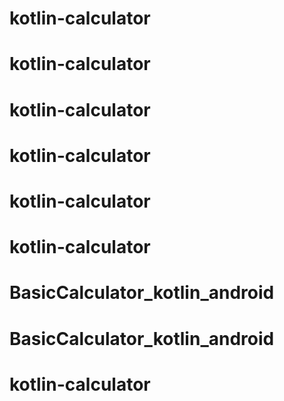 # kotlin-calculator
# kotlin-calculator
# kotlin-calculator
# kotlin-calculator
# kotlin-calculator
# kotlin-calculator
# BasicCalculator_kotlin_android
# BasicCalculator_kotlin_android
# kotlin-calculator
